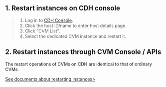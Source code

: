 ## 1. Restart instances on CDH console

> 1. Log in to [CDH Console](https://console.qcloud.com/cvm/cdh).
> 2. Click the host ID/name to enter host details page.
> 3. Click "CVM List".
> 4. Select the dedicated CVM instance and restart it.



## 2. Restart instances through CVM Console / APIs

The restart operations of CVMs on CDH are identical to that of ordinary CVMs.

[See documents about restarting instances>](https://www.qcloud.com/doc/product/213/4928)


